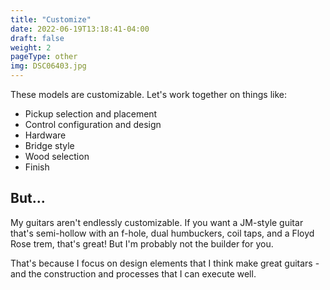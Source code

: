 ```yaml
---
title: "Customize"
date: 2022-06-19T13:18:41-04:00
draft: false
weight: 2
pageType: other
img: DSC06403.jpg
---
```


These models are customizable. Let's work together on things like:

- Pickup selection and placement
- Control configuration and design
- Hardware
- Bridge style
- Wood selection 
- Finish

## But...
My guitars aren't endlessly customizable. If you want a JM-style guitar that's semi-hollow with an f-hole, dual humbuckers, coil taps, and a Floyd Rose trem, that's great! But I'm probably not the builder for you.

That's because I focus on design elements that I think make great guitars - and the construction and processes that I can execute well. 